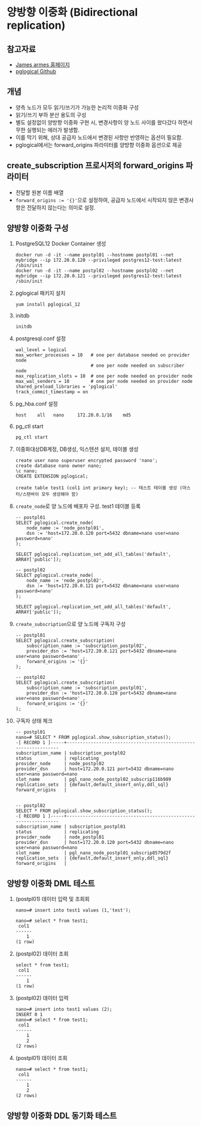 # 양방향 이중화 (Bidirectional replication)

## 참고자료
- [James armes 홈페이지](https://www.jamesarmes.com/2023/03/bidirectional-replication-postgresql-pglogical.html)
- [pglogical Github](https://github.com/2ndQuadrant/pglogical/tree/REL2_x_STABLE#subscription-management)

## 개념
- 양측 노드가 모두 읽기/쓰기가 가능한 논리적 이중화 구성
- 읽기/쓰기 부하 분산 용도의 구성
- 별도 설정없이 양방향 이중화 구현 시, 변경사항이 양 노드 사이를 왔다갔다 하면서 무한 실행되는 에러가 발생함.
- 이를 막기 위해, 상대 공급자 노드에서 변경된 사항만 반영하는 옵션이 필요함.
- pglogical에서는 forward_origins 파라미터를 양방향 이중화 옵션으로 제공

## create_subscription 프로시저의 forward_origins 파라미터
- 전달할 원본 이름 배열
- `forward_origins := '{}'`으로 설정하여, 공급자 노드에서 시작되지 않은 변경사항은 전달하지 않는다는 의미로 설정.

## 양방향 이중화 구성
1. PostgreSQL12 Docker Container 생성
    ```
    docker run -d -it --name postpl01 --hostname postpl01 --net mybridge --ip 172.20.0.120 --privileged postgres12-test:latest /sbin/init
    docker run -d -it --name postpl02 --hostname postpl02 --net mybridge --ip 172.20.0.121 --privileged postgres12-test:latest /sbin/init
    ```
2. pglogical 패키지 설치
    ```
    yum install pglogical_12
    ```
3. initdb
    ```
    initdb
    ```
4. postgresql.conf 설정
    ```
    wal_level = logical
    max_worker_processes = 10   # one per database needed on provider node
                                # one per node needed on subscriber node
    max_replication_slots = 10  # one per node needed on provider node
    max_wal_senders = 10        # one per node needed on provider node
    shared_preload_libraries = 'pglogical'
    track_commit_timestamp = on  
    ```
5. pg_hba.conf 설정
    ```
    host    all   nano     172.20.0.1/16    md5
    ```
6. pg_ctl start
    ```
    pg_ctl start
    ```
7. 이중화대상DB계정, DB생성, 익스텐션 설치, 테이블 생성
    ```
    create user nano superuser encrypted password 'nano';
    create database nano owner nano;
    \c nano;
    CREATE EXTENSION pglogical;

    create table test1 (col1 int primary key); -- 테스트 테이블 생성 (마스터/스탠바이 모두 생성해야 함)
    ```

8. `create_node`로 양 노드에 배포자 구성. test1 테이블 등록
    ```
    -- postpl01
    SELECT pglogical.create_node(
        node_name := 'node_postpl01',
        dsn := 'host=172.20.0.120 port=5432 dbname=nano user=nano password=nano'
    );

    SELECT pglogical.replication_set_add_all_tables('default', ARRAY['public']);

    -- postpl02
    SELECT pglogical.create_node(
        node_name := 'node_postpl02',
        dsn := 'host=172.20.0.121 port=5432 dbname=nano user=nano password=nano'
    );

    SELECT pglogical.replication_set_add_all_tables('default', ARRAY['public']);
    ```

9.  `create_subscription`으로 양 노드에 구독자 구성
    ```
    -- postpl01
    SELECT pglogical.create_subscription(
        subscription_name := 'subscription_postpl02',
        provider_dsn := 'host=172.20.0.121 port=5432 dbname=nano user=nano password=nano' ,
        forward_origins := '{}'
    ); 

    -- postpl02
    SELECT pglogical.create_subscription(
        subscription_name := 'subscription_postpl01',
        provider_dsn := 'host=172.20.0.120 port=5432 dbname=nano user=nano password=nano' ,
        forward_origins := '{}'
    );
    ```
10. 구독자 상태 체크
    ```
    -- postpl01
    nano=# SELECT * FROM pglogical.show_subscription_status();
    -[ RECORD 1 ]-----+----------------------------------------------------------------
    subscription_name | subscription_postpl02
    status            | replicating
    provider_node     | node_postpl02
    provider_dsn      | host=172.20.0.121 port=5432 dbname=nano user=nano password=nano
    slot_name         | pgl_nano_node_postpl02_subscrip116b989
    replication_sets  | {default,default_insert_only,ddl_sql}
    forward_origins   |


    -- postpl02
    SELECT * FROM pglogical.show_subscription_status();
    -[ RECORD 1 ]-----+----------------------------------------------------------------
    subscription_name | subscription_postpl01
    status            | replicating
    provider_node     | node_postpl01
    provider_dsn      | host=172.20.0.120 port=5432 dbname=nano user=nano password=nano
    slot_name         | pgl_nano_node_postpl01_subscrip8579d2f
    replication_sets  | {default,default_insert_only,ddl_sql}
    forward_origins   |
    ```

## 양방향 이중화 DML 테스트
1. (postpl01) 데이터 입력 및 조회회
    ```
    nano=# insert into test1 values (1,'test');
    
    nano=# select * from test1;
     col1
    ------
        1
    (1 row)
    ```
2. (postpl02) 데이터 조회
    ```
    select * from test1;
     col1
    ------
        1
    (1 row)
    ```
3. (postpl02) 데이터 입력
    ```
    nano=# insert into test1 values (2);
    INSERT 0 1
    nano=# select * from test1;
     col1
    ------
        1
        2
    (2 rows)
   ```

4. (postpl01) 데이터 조회
    ```
    nano=# select * from test1;
     col1
    ------
        1
        2
    (2 rows)
    ```

## 양방향 이중화 DDL 동기화 테스트
